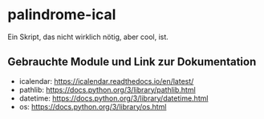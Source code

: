 # palindrome-ical

Ein Skript, das nicht wirklich nötig, aber cool, ist.

## Gebrauchte Module und Link zur Dokumentation
- icalendar:	https://icalendar.readthedocs.io/en/latest/
- pathlib:	https://docs.python.org/3/library/pathlib.html
- datetime:	https://docs.python.org/3/library/datetime.html
- os:	https://docs.python.org/3/library/os.html